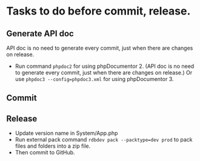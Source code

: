 # Tasks to do before commit, release.

## Generate API doc
API doc is no need to generate every commit, just when there are changes on release.
* Run command `phpdoc2` for using phpDocumentor 2. (API doc is no need to generate every commit, just when there are changes on release.)
    Or use `phpdoc3 --config=phpdoc3.xml` for using phpDocumentor 3.

## Commit

## Release
* Update version name in System/App.php
* Run external pack command `rdbdev pack --packtype=dev prod` to pack files and folders into a zip file.
* Then commit to GitHub.